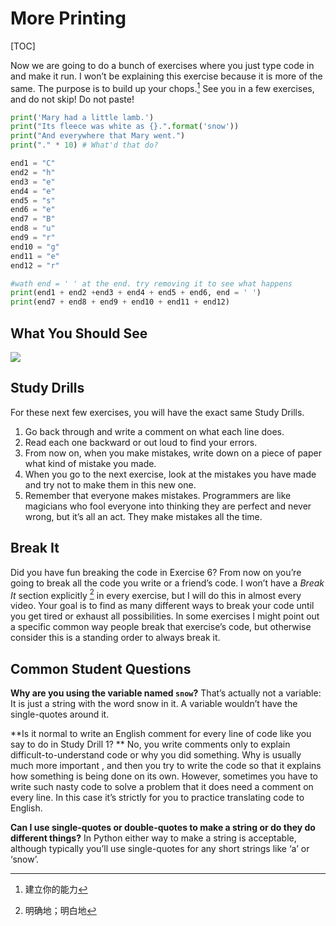 # More Printing

[TOC]

Now we are going to do a bunch of exercises where you just type code in and make it run. I won’t be explaining this exercise because it is more of the same. The purpose is to build  up your chops.[^1] See you in a few exercises, and do not skip! Do not paste!

````python
print('Mary had a little lamb.')
print("Its fleece was white as {}.".format('snow'))
print("And everywhere that Mary went.")
print("." * 10) # What'd that do?

end1 = "C"
end2 = "h"
end3 = "e"
end4 = "e"
end5 = "s"
end6 = "e"
end7 = "B"
end8 = "u"
end9 = "r"
end10 = "g"
end11 = "e"
end12 = "r"

#wath end = ' ' at the end. try removing it to see what happens
print(end1 + end2 +end3 + end4 + end5 + end6, end = ' ')
print(end7 + end8 + end9 + end10 + end11 + end12)
````

## What You Should See

![](D:\MyNoteBook\Learn-Python3-The-Hard-Way\images\ex7_demo_output.png)

## Study Drills

For these next few exercises, you will have the exact same Study Drills.

1. Go back through and write a comment on what each line does.
2. Read each one backward or out loud to find your errors.
3. From now on, when you make mistakes, write down on a piece of paper what kind of mistake you made.
4. When you go to the next exercise, look at the mistakes you have made and try not to make them in this new one.
5. Remember that everyone makes mistakes. Programmers are like magicians who fool everyone into thinking they are perfect and never wrong, but it’s all an act. They make mistakes all the time.

## Break It

Did you have fun breaking the code in Exercise 6? From now on you’re going to break all the code you write or a friend’s code. I won’t have a *Break It* section explicitly [^2] in every exercise, but I will do this in almost every video. Your goal is to find as many different ways to break your code until you get tired or exhaust all possibilities. In some exercises I might point out a specific common way people break that exercise’s code, but otherwise consider this is a standing order to always break it.

## Common Student Questions

**Why are you using the variable named `snow`?** That’s actually not a variable: It is just a string with the word snow in it. A variable wouldn’t have the single-quotes around it.

**Is it normal to write an English comment for every line of code like you say to do in Study Drill 1? ** No, you write comments only to explain difficult-to-understand code or why you did something. Why is usually much more important , and then you try to write the code so that it explains how something is being done on its own. However, sometimes you have to write such nasty code to solve a problem that it does need a comment on every line. In this case it’s strictly for you to practice translating code to English.

**Can I use single-quotes or double-quotes to make a string or do they do different things?** In Python either way to make a string is acceptable, although typically you’ll use single-quotes for any short strings like ‘a’ or ‘snow’.

[^1]: 建立你的能力
[^2]: 明确地；明白地